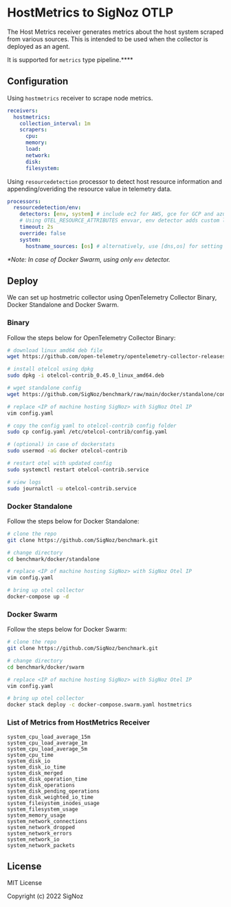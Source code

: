 # HostMetrics to SigNoz OTLP

The Host Metrics receiver generates metrics about the host system scraped from various sources. This is intended to be used when the collector is deployed as an agent.

It is supported for `metrics` type pipeline.****

## Configuration

Using `hostmetrics` receiver to scrape node metrics.

```yaml
receivers:
  hostmetrics:
    collection_interval: 1m
    scrapers:
      cpu:
      memory:
      load:
      network:
      disk:
      filesystem:
```

Using `resourcedetection` processor to detect host resource information and \
appending/overiding the resource value in telemetry data.

```yaml
processors:
  resourcedetection/env:
    detectors: [env, system] # include ec2 for AWS, gce for GCP and azure for Azure.
    # Using OTEL_RESOURCE_ATTRIBUTES envvar, env detector adds custom labels.
    timeout: 2s
    override: false
    system:
      hostname_sources: [os] # alternatively, use [dns,os] for setting FQDN as host.name and os as fallback
```

_*Note: In case of Docker Swarm, using only `env` detector._

## Deploy

We can set up hostmetric collector using OpenTelemetry Collector Binary, Docker Standalone and Docker Swarm.

### Binary

Follow the steps below for OpenTelemetry Collector Binary:

```bash
# download linux amd64 deb file
wget https://github.com/open-telemetry/opentelemetry-collector-releases/releases/download/v0.45.0/otelcol-contrib_0.45.0_linux_amd64.deb

# install otelcol using dpkg
sudo dpkg -i otelcol-contrib_0.45.0_linux_amd64.deb

# wget standalone config
wget https://github.com/SigNoz/benchmark/raw/main/docker/standalone/config.yaml

# replace <IP of machine hosting SigNoz> with SigNoz Otel IP
vim config.yaml

# copy the config yaml to otelcol-contrib config folder
sudo cp config.yaml /etc/otelcol-contrib/config.yaml

# (optional) in case of dockerstats
sudo usermod -aG docker otelcol-contrib

# restart otel with updated config
sudo systemctl restart otelcol-contrib.service

# view logs
sudo journalctl -u otelcol-contrib.service
```

### Docker Standalone

Follow the steps below for Docker Standalone:

```bash
# clone the repo
git clone https://github.com/SigNoz/benchmark.git

# change directory
cd benchmark/docker/standalone

# replace <IP of machine hosting SigNoz> with SigNoz Otel IP
vim config.yaml

# bring up otel collector
docker-compose up -d
```

### Docker Swarm

Follow the steps below for Docker Swarm:

```bash
# clone the repo
git clone https://github.com/SigNoz/benchmark.git

# change directory
cd benchmark/docker/swarm

# replace <IP of machine hosting SigNoz> with SigNoz Otel IP
vim config.yaml

# bring up otel collector
docker stack deploy -c docker-compose.swarm.yaml hostmetrics
```

### List of Metrics from HostMetrics Receiver

```console
system_cpu_load_average_15m
system_cpu_load_average_1m
system_cpu_load_average_5m
system_cpu_time
system_disk_io
system_disk_io_time
system_disk_merged
system_disk_operation_time
system_disk_operations
system_disk_pending_operations
system_disk_weighted_io_time
system_filesystem_inodes_usage
system_filesystem_usage
system_memory_usage
system_network_connections
system_network_dropped
system_network_errors
system_network_io
system_network_packets
```

## License

MIT License

Copyright (c) 2022 SigNoz
